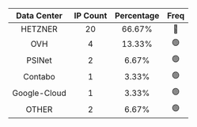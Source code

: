| Data Center | IP Count | Percentage | Freq |
|:------------:|:--------:|:-----------:|:-----:|
| HETZNER | 20 | 66.67% | 🔴 |
| OVH | 4 | 13.33% | 🟢 |
| PSINet | 2 | 6.67% | 🟢 |
| Contabo | 1 | 3.33% | 🟢 |
| Google-Cloud | 1 | 3.33% | 🟢 |
| OTHER | 2 | 6.67% | 🟢 |